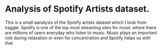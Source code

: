 #  Analysis of Spotify Artists dataset.
This is a small aanalysis of the Spotify artists dataset which I took from kaggle.
Spotify is one of the top most streaming sites for music where there are millions of users everyday who listen to music.
Music plays an important role during relaxation or even for concentration and Spotify helps us with that
